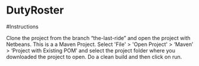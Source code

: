 # DutyRoster

#Instructions

Clone the project from the branch “the-last-ride” and open the project with Netbeans. This is a a Maven Project. Select 'File' > 'Open Project' > ‘Maven’ > ‘Project with Existing POM’ and select the project folder where you downloaded the project to open. Do a clean build and then click on run.
